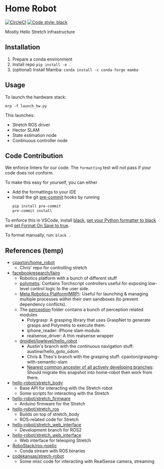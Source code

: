 # Home Robot

[![CircleCI](https://dl.circleci.com/status-badge/img/gh/facebookresearch/home-robot/tree/main.svg?style=shield&circle-token=282f21120e0b390d466913ef0c0a92f0048d52a3)](https://dl.circleci.com/status-badge/redirect/gh/facebookresearch/home-robot/tree/main)
[![Code style: black](https://img.shields.io/badge/code%20style-black-000000.svg)](https://github.com/psf/black)

Mostly Hello Stretch infrastructure

## Installation

1. Prepare a conda environment
1. Install repo `pip install -e .`
1. (optional) Install Mamba: `conda install -c conda-forge mamba`

## Usage
To launch the hardware stack:
```
mrp -f launch_hw.py
```

This launches:
- Stretch ROS driver
- Hector SLAM
- State estimation node
- Continuous controller node

## Code Contribution

We enforce linters for our code. The `formatting` test will not pass if your code does not conform.

To make this easy for yourself, you can either
- Add the formattings to your IDE
- Install the git [pre-commit](https://pre-commit.com/) hooks by running
    ```bash
    pip install pre-commit
    pre-commit install
    ```

To enforce this in VSCode, install [black](https://github.com/psf/black), [set your Python formatter to black](https://code.visualstudio.com/docs/python/editing#_formatting) and [set Format On Save to true](https://code.visualstudio.com/updates/v1_6#_format-on-save).

To format manually, run: `black .`

## References (temp)

- [cpaxton/home_robot](https://github.com/cpaxton/home_robot)
  - Chris' repo for controlling stretch
- [facebookresearch/fairo](https://github.com/facebookresearch/fairo)
  - Robotics platform with a bunch of different stuff
  - [polymetis](https://github.com/facebookresearch/fairo/tree/main/polymetis): Contains Torchscript controllers useful for exposing low-level control logic to the user side.
  - [Meta Robotics Platform(MRP)](https://github.com/facebookresearch/fairo/tree/main/mrp): Useful for launching & managing multiple processes within their own sandboxes (to prevent dependency conflicts).
  - The [perception](https://github.com/facebookresearch/fairo/tree/main/perception) folder contains a bunch of perception related modules
    - Polygrasp: A grasping library that uses GraspNet to generate grasps and Polymetis to execute them.
    - iphone_reader: iPhone slam module.
    - realsense_driver: A thin realsense wrapper
  - [droidlet/lowlevel/hello_robot](https://github.com/facebookresearch/fairo/tree/main/droidlet/lowlevel/hello_robot)
    - Austin's branch with the continuous navigation stuff: austinw/hello_goto_odom
    - Chris & Theo's branch with the grasping stuff: cpaxton/grasping-with-semantic-slam
    - [Nearest common ancester of all actively developing branches](https://github.com/facebookresearch/fairo/tree/c39ec9b99115596a11cb1af93a31f1045f92775e): Should migrate this snapshot into home-robot then work from there.
- [hello-robot/stretch_body](https://github.com/hello-robot/stretch_body)
  - Base API for interacting with the Stretch robot
  - Some scripts for interacting with the Stretch
- [hello-robot/stretch_firmware](https://github.com/hello-robot/stretch_firmware)
  - Arduino firmware for the Stretch
- [hello-robot/stretch_ros](https://github.com/hello-robot/stretch_ros)
  - Builds on top of stretch_body
  - ROS-related code for Stretch
- [hello-robot/stretch_web_interface](https://github.com/hello-robot/stretch_ros2)
  - Development branch for ROS2
- [hello-robot/stretch_web_interface](https://github.com/hello-robot/stretch_web_interface)
  - Web interface for teleoping Stretch
- [RoboStack/ros-noetic](https://github.com/RoboStack/ros-noetic)
  - Conda stream with ROS binaries
- [codekansas/strech-robot](https://github.com/codekansas/stretch-robot)
  - Some misc code for interacting with RealSense camera, streaming

